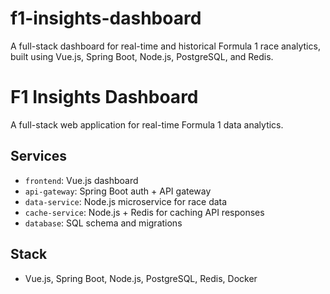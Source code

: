 # f1-insights-dashboard
A full-stack dashboard for real-time and historical Formula 1 race analytics, built using Vue.js, Spring Boot, Node.js, PostgreSQL, and Redis.

# F1 Insights Dashboard

A full-stack web application for real-time Formula 1 data analytics.

## Services
- `frontend`: Vue.js dashboard
- `api-gateway`: Spring Boot auth + API gateway
- `data-service`: Node.js microservice for race data
- `cache-service`: Node.js + Redis for caching API responses
- `database`: SQL schema and migrations

## Stack
- Vue.js, Spring Boot, Node.js, PostgreSQL, Redis, Docker
